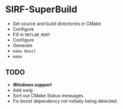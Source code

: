 # SIRF-SuperBuild

- Set source and build directories in CMake
- Configure
- Fill in ```MATLAB_ROOT```
- Configure
- Generate
- ```make Boost```
- ```make```

## TODO

- ***Windows support***
- Add swig
- Sort out CMake Status messages.
- Fix boost dependency not initially being detected.
